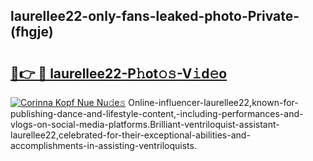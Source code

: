 ## laurellee22-only-fans​-leaked-photo​-Private-(fhgje)


# <h2><a href="https://mediaupload.pro?title=laurellee22&ref=git">🔗👉 🔴 laurellee22-P𝚑ot𝚘𝚜-V𝚒d𝚎o</a></h2>

[![Corinna Kopf Nue Nu𝚍e𝚜](https://i.imgur.com/0qMVB7G.gif)](https://mediaupload.pro?title=laurellee22&ref=git)
Online-influencer-laurellee22,known-for-publishing-dance-and-lifestyle-content,-including-performances-and-vlogs-on-social-media-platforms.Brilliant-ventriloquist-assistant-laurellee22,celebrated-for-their-exceptional-abilities-and-accomplishments-in-assisting-ventriloquists.  